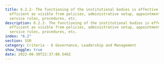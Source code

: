 ```yaml
---
title: 6.2.2- The functioning of the institutional bodies is effective and
  efficient as visible from policies, administrative setup, appointment and
  service rules, procedures, etc.
description: 6.2.2- The functioning of the institutional bodies is effective and
  efficient as visible from policies, administrative setup, appointment and
  service rules, procedures, etc.
index: "6.2"
section: SSR
category: Criteria - 6 Governance, Leadership and Management
show_toggle: true
date: 2022-06-30T22:37:08.546Z
---
```

